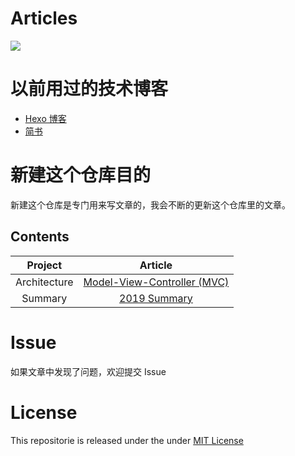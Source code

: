 # Articles

![](https://github.com/liuzhongning/Articles/blob/master/resources/Articles.jpg)

# 以前用过的技术博客

- [Hexo 博客](https://liuzhongning.github.io)
- [简书](https://www.jianshu.com/u/4f54fbd2ea5f)

# 新建这个仓库目的

新建这个仓库是专门用来写文章的，我会不断的更新这个仓库里的文章。

## Contents

| Project | Article |
|:-------:|:-------:|
| Architecture | [Model-View-Controller (MVC)](https://github.com/liuzhongning/Articles/blob/master/contents/Model-View-Controller%20(MVC).md)|
| Summary | [2019 Summary](https://github.com/liuzhongning/Articles/blob/master/contents/2019年终总结.md)|


# Issue

如果文章中发现了问题，欢迎提交 Issue

# License

This repositorie is released under the under [MIT License](https://github.com/liuzhongning/Articles/blob/master/LICENSE)
